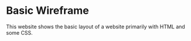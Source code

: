 # Basic Wireframe
This website shows the basic layout of a website primarily with HTML and some CSS.

